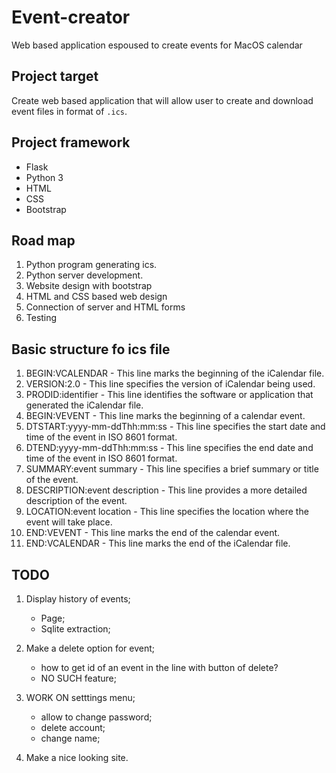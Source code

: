 # Event-creator

Web based application espoused to create events for MacOS calendar

## Project target

Create web based application that will allow user to create and download event files in format of `.ics`.

## Project framework

- Flask
- Python 3
- HTML
- CSS
- Bootstrap

## Road map

1. Python program generating ics.
2. Python server development.
3. Website design with bootstrap
4. HTML and CSS based web design
5. Connection of server and HTML forms
6. Testing

## Basic structure fo ics file

1. BEGIN:VCALENDAR - This line marks the beginning of the iCalendar file.
2. VERSION:2.0 - This line specifies the version of iCalendar being used.
3. PRODID:identifier - This line identifies the software or application that generated the iCalendar file.
4. BEGIN:VEVENT - This line marks the beginning of a calendar event.
5. DTSTART:yyyy-mm-ddThh:mm:ss - This line specifies the start date and time of the event in ISO 8601 format.
6. DTEND:yyyy-mm-ddThh:mm:ss - This line specifies the end date and time of the event in ISO 8601 format.
7. SUMMARY:event summary - This line specifies a brief summary or title of the event.
8. DESCRIPTION:event description - This line provides a more detailed description of the event.
9. LOCATION:event location - This line specifies the location where the event will take place.
10. END:VEVENT - This line marks the end of the calendar event.
11. END:VCALENDAR - This line marks the end of the iCalendar file.

## TODO

1. Display history of events;
   - Page;
   - Sqlite extraction;
2. Make a delete option for event;
   - how to get id of an event in the line with button of delete?
   - NO SUCH feature;

3. WORK ON setttings menu;
   - allow to change password;
   - delete account;
   - change name;

4. Make a nice looking site.